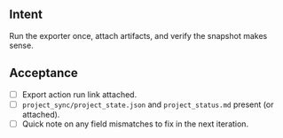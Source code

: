 <!--
title: chore: Phase 1A — perform first manual export
labels: ["chore","CI/CD-phase:phase-1a"]
uid: ci-cd-phase1a-first-export
parent_uid: ci-cd-phase1a-epic

mode: create_only
frozen: true
lifecycle: seed_only
-->

## Intent
Run the exporter once, attach artifacts, and verify the snapshot makes sense.

## Acceptance
- [ ] Export action run link attached.
- [ ] `project_sync/project_state.json` and `project_status.md` present (or attached).
- [ ] Quick note on any field mismatches to fix in the next iteration.
